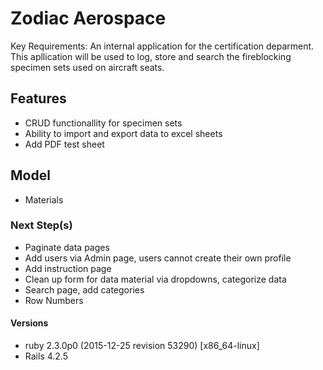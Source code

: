 # Zodiac Aerospace

Key Requirements: An internal application for the certification deparment. This apllication will be used to log, store and search the fireblocking specimen sets used on aircraft seats.

## Features
- CRUD functionallity for specimen sets
- Ability to import and export data to excel sheets
- Add PDF test sheet

## Model
- Materials


### Next Step(s)
- Paginate data pages
- Add users via Admin page, users cannot create their own profile
- Add instruction page
- Clean up form for data material via dropdowns, categorize data
- Search page, add categories 
- Row Numbers

#### Versions
- ruby 2.3.0p0 (2015-12-25 revision 53290) [x86_64-linux]
- Rails 4.2.5
